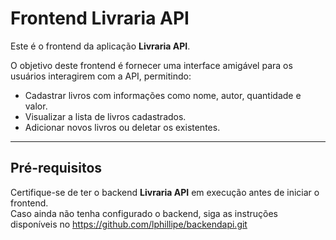 # Frontend Livraria API

Este é o frontend da aplicação **Livraria API**.

O objetivo deste frontend é fornecer uma interface amigável para os usuários interagirem com a API, permitindo:  
- Cadastrar livros com informações como nome, autor, quantidade e valor.  
- Visualizar a lista de livros cadastrados.  
- Adicionar novos livros ou deletar os existentes.

---

## Pré-requisitos

Certifique-se de ter o backend **Livraria API** em execução antes de iniciar o frontend.  
Caso ainda não tenha configurado o backend, siga as instruções disponíveis no 
https://github.com/lphillipe/backendapi.git